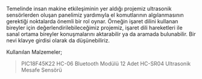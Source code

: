 Temelinde insan makine etkileşiminin yer aldığı projemiz ultrasonik sensörlerden oluşan panelimiz yardımıyla el komutlarının algılanmasının gerektiği noktalarda önemli bir rol oynar. Örneğin işaret dilini kullanan bireyler için değerlendirilebileceğimiz projemiz, işaret dili hareketleri ile sanal ortama bireyler konuşmalarını aktarabilir ya da aramada bulunabilir. Bir nevi klavye girdisi olarak da düşünebiliriz.

Kullanılan Malzemeler;
>PIC18F45K22
>HC-06 Bluetooth Modülü
>12 Adet HC-SR04 Ultrasonik Mesafe Sensörü

